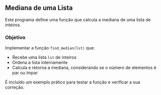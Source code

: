 ## Mediana de uma Lista

Este programa define uma função que calcula a mediana de uma lista de inteiros.

### Objetivo

Implementar a função `find_median(lst)` que:

- Recebe uma lista `lst` de inteiros
- Ordena a lista internamente
- Calcula e retorna a mediana, considerando se o número de elementos é par ou ímpar

É incluído um exemplo prático para testar a função e verificar a sua correção.
